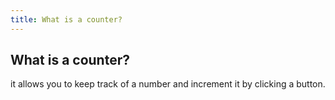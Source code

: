 ```yaml
---
title: What is a counter?
---
```

## What is a counter?

it allows you to keep track of a number and increment it by clicking a button.

<Counter></Counter>
